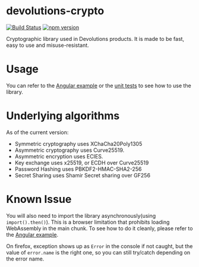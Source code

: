 # devolutions-crypto
[![Build Status](https://dev.azure.com/devolutions-net/Open%20Source/_apis/build/status/devolutions-crypto?branchName=master)](https://dev.azure.com/devolutions-net/Open%20Source/_build/latest?definitionId=170&branchName=master) [![npm version](https://img.shields.io/npm/v/devolutions-crypto.svg?style=flat)](https://npmjs.org/package/devolutions-crypto "View this project on npm")

Cryptographic library used in Devolutions products. It is made to be fast, easy to use and misuse-resistant.

# Usage
You can refer to the [Angular example](example/) or the [unit tests](tests/) to see how to use the library.

# Underlying algorithms
As of the current version:
 * Symmetric cryptography uses XChaCha20Poly1305
 * Asymmetric cryptography uses Curve25519.
 * Asymmetric encryption uses ECIES.
 * Key exchange uses x25519, or ECDH over Curve25519
 * Password Hashing uses PBKDF2-HMAC-SHA2-256
 * Secret Sharing uses Shamir Secret sharing over GF256

# Known Issue
You will also need to import the library asynchronously(using `import().then()`). This is a browser limitation that prohibits loading WebAssembly in the main chunk. To see how to do it cleanly, please refer to the [Angular example](example/).

On firefox, exception shows up as `Error` in the console if not caught, but the value of `error.name` is the right one, so you can still try/catch depending on the error name.
